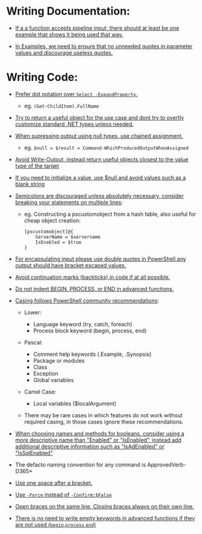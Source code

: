 # Writing Documentation:

* [If a a function accepts pipeline input, there should at least be one example that shows it being used that way.](https://trello.com/c/Aax7fm9M/52-if-a-a-function-accepts-pipeline-input-there-should-at-least-be-one-example-that-shows-it-being-used-that-way)


* [In Examples, we need to ensure that no unneeded quotes in parameter values and discourage useless quotes.](https://trello.com/c/rXl5jFf2/19-code-verbosity-quotes-when-not-required-semicolons-anything-else-that-doesnt-fit-in-name-usage)

# Writing Code:

* [Prefer dot notation over `Select -ExpandProperty`.](https://trello.com/c/p9c6clqP/59-using-get-childitem-fullname-or-get-childitem-select-expandproperty-fullname)
  * eg. `(Get-ChildItem).FullName`
    
* [Try to return a useful object for the use case and dont try to overtly customize standard .NET types unless needed.](https://trello.com/c/9qcfNYbo/60-do-we-need-to-consistently-output-the-same-type-of-objects-pscustomobject-vs-datatable-vs-out-dbadatatable-is-nice-but-has-a-per)

* [When supressing output using null types, use chained assignment.](https://trello.com/c/zraES2j3/43-null-name-f-some-string-vs-name-f-some-string-out-null)
  * eg. `$null = $result = Command-WhichProducedOutputWhenAssigned`

* [Avoid Write-Output, instead return useful objects closest to the value type of the target](https://trello.com/c/fWiKta1O/15-do-we-write-output-immediately-instead-of-gathering-results-and-waiting-until-the-end-of-the-function-to-return-them)

* [If you need to initialize a value, use $null and avoid values such as a blank string](https://trello.com/c/pvvSrLw7/38-use-null-instead-of-unless-otherwise-required-ie-in-a-pscustomobject-database-vs-database-null)

* [Semicolons are discouraged unless absolutely necessary, consider breaking your statements on multiple lines](https://trello.com/c/rXl5jFf2/19-code-verbosity-quotes-when-not-required-semicolons-anything-else-that-doesnt-fit-in-name-usage):
  * eg. Constructing a pscustomobject from a hash table, also useful for cheap object creation:

    ```
    [pscustomobject]@{
        ServerName = $servername
        IsEnabled = $true
    }
    ```
* [For encapsulating input please use double quotes in PowerShell any output should have bracket escaped values.](https://trello.com/c/rXl5jFf2/19-code-verbosity-quotes-when-not-required-semicolons-anything-else-that-doesnt-fit-in-name-usage)

* [Avoid continuation marks (backticks) in code if at all possible.](https://trello.com/c/Xja13fUY/20-do-we-have-guidelines-for-consistent-use-of-one-liners)

* [Do not indent BEGIN, PROCESS, or END in advanced functions.](https://trello.com/c/yaHYu157/7-how-to-properly-space-for-begin-process-end-0-spaces-from-the-left-line-spacing-can-be-ambiguous-when-using-single-line-scriptbl)

* [Casing follows PowerShell community recommendations](https://trello.com/c/MxprMJhU/5-casing-of-if-else-continue-return-begin-process-end):
  
  * Lower:
    * Language keyword (try, catch, foreach)
    * Process block keyword (begin, process, end)

  * Pascal:
    * Comment help keywords (.Example, .Synopsis)
    * Package or modules 
    * Class
    * Exception
    * Global variables
        
  * Camel Case:
    * Local variables ($localArgument)
    
  * There may be rare cases in which features do not work without required casing, in those cases ignore these recommendations.

* [When choosing names and methods for booleans, consider using a more descriptive name than "Enabled" or "IsEnabled", instead add additional descriptive information such as "IsAdEnabled" or "IsSqlEnabled"](https://trello.com/c/qfXBDHm8/39-isenabled-vs-status)

* The defacto naming convention for any command is ApprovedVerb-D365*

* [Use one space after a bracket.](https://trello.com/c/Lb6rUOD4/37-how-should-spaces-must-come-after-brackets-where-object-whatever-eq-whatever)

* [Use `-Force` instead of `-Confirm:$False`](https://trello.com/c/OYaUyhMO/27-we-did-discuss-this-tweeted-with-msft-about-it-got-mixed-reviews-one-tweet-in-particular-lined-up-with-the-way-that-we-use-force)

* [Open braces on the same line, Closing braces always on their own line.](https://trello.com/c/20GTHsQM/63-when-creating-script-blocks-create-a-bracket-on-new-line-http-www-poll-maker-com-results924522x3e366fd2-38)

* [There is no need to write empty keywords in advanced functions if they are not used (`begin`,`process`,`end`)](https://trello.com/c/NYtu5JUJ/40-do-we-want-to-use-an-empty-begin-and-empty-end-in-advanced-functions-when-we-have-no-code-to-place-in-the-script-block-please-le)